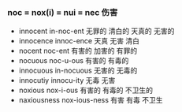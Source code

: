 ### noc = nox(i) = nui = nec 伤害

- innocent in-noc-ent 无罪的 清白的 天真的 无害的
- innocence innoc-ence 天真 无害 清白
- nocent noc-ent 有害的 加害的 有罪的 
- nocuous noc-u-ous  有害的 有毒的
- innocuous in-nocuous 无害的 无毒的
- innocutiy innocu-ity 无毒 无害
- noxious nox-i-ous  有害的 有毒的 不卫生的
- naxiousness nox-ious-ness 有害  有毒 不卫生